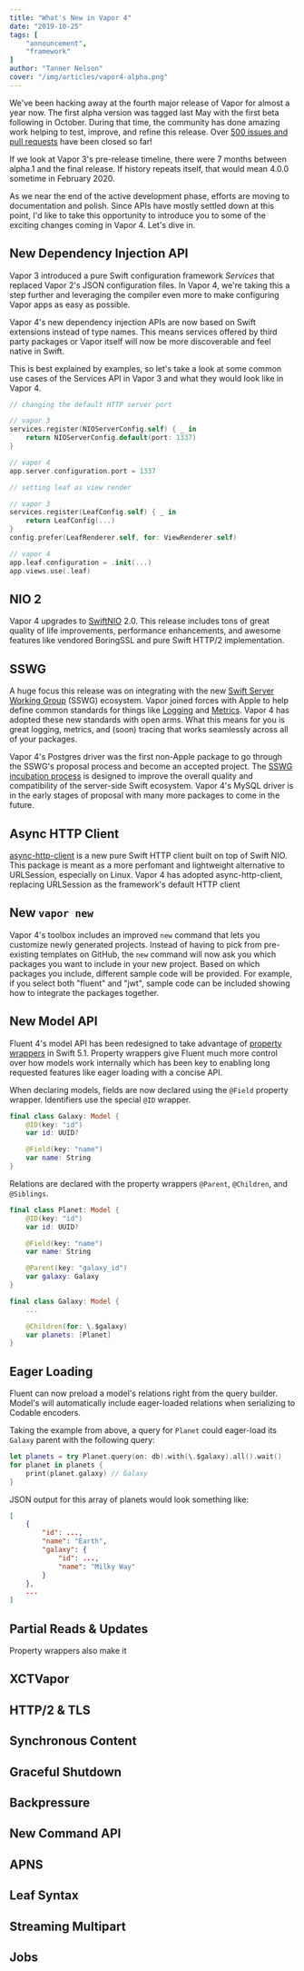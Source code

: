```yaml
---
title: "What's New in Vapor 4"
date: "2019-10-25"
tags: [
    "announcement",
    "framework"
]
author: "Tanner Nelson"
cover: "/img/articles/vapor4-alpha.png"
---
```


We've been hacking away at the fourth major release of Vapor for almost a year now. The first alpha version was tagged last May with the first beta following in October. During that time, the community has done amazing work helping to test, improve, and refine this release. Over [500 issues and pull requests](https://github.com/orgs/vapor/projects/2) have been closed so far!

If we look at Vapor 3's pre-release timeline, there were 7 months between alpha.1 and the final release. If history repeats itself, that would mean 4.0.0 sometime in February 2020. 

As we near the end of the active development phase, efforts are moving to documentation and polish. Since APIs have mostly settled down at this point, I'd like to take this opportunity to introduce you to some of the exciting changes coming in Vapor 4. Let's dive in.

## New Dependency Injection API

Vapor 3 introduced a pure Swift configuration framework _Services_ that replaced Vapor 2's JSON configuration files. In Vapor 4, we're taking this a step further and leveraging the compiler even more to make configuring Vapor apps as easy as possible.

Vapor 4's new dependency injection APIs are now based on Swift extensions instead of type names. This means services offered by third party packages or Vapor itself will now be more discoverable and feel native in Swift.

This is best explained by examples, so let's take a look at some common use cases of the Services API in Vapor 3 and what they would look like in Vapor 4. 

```swift
// changing the default HTTP server port

// vapor 3
services.register(NIOServerConfig.self) { _ in
	return NIOServerConfig.default(port: 1337)
}

// vapor 4
app.server.configuration.port = 1337
```

```swift
// setting leaf as view render

// vapor 3
services.register(LeafConfig.self) { _ in
	return LeafConfig(...)
}
config.prefer(LeafRenderer.self, for: ViewRenderer.self)

// vapor 4
app.leaf.configuration = .init(...)
app.views.use(.leaf)
```

## NIO 2 

Vapor 4 upgrades to [SwiftNIO](https://github.com/apple/swift-nio) 2.0. This release includes tons of great quality of life improvements, performance enhancements, and awesome features like vendored BoringSSL and pure Swift HTTP/2 implementation.

## SSWG

A huge focus this release was on integrating with the new [Swift Server Working Group](https://swift.org/server/) (SSWG) ecosystem. Vapor joined forces with Apple to help define common standards for things like [Logging](http://github.com/apple/swift-log) and [Metrics](http://github.com/apple/swift-metrics). Vapor 4 has adopted these new standards with open arms. What this means for you is great logging, metrics, and (soon) tracing that works seamlessly across all of your packages. 

Vapor 4's Postgres driver was the first non-Apple package to go through the SSWG's proposal process and become an accepted project. The [SSWG incubation process](https://github.com/swift-server/sswg/blob/master/process/incubation.md) is designed to improve the overall quality and compatibility of the server-side Swift ecosystem. Vapor 4's MySQL driver is in the early stages of proposal with many more packages to come in the future. 

## Async HTTP Client

[async-http-client](https://github.com/swift-server/async-http-client) is a new pure Swift HTTP client built on top of Swift NIO. This package is meant as a more perfomant and lightweight alternative to URLSession, especially on Linux. Vapor 4 has adopted async-http-client, replacing URLSession as the framework's default HTTP client

## New `vapor new`

Vapor 4's toolbox includes an improved `new` command that lets you customize newly generated projects. Instead of having to pick from pre-existing templates on GitHub, the `new` command will now ask you which packages you want to include in your new project. Based on which packages you include, different sample code will be provided. For example, if you select both "fluent" and "jwt", sample code can be included showing how to integrate the packages together.

## New Model API

Fluent 4's model API has been redesigned to take advantage of [property wrappers](https://github.com/apple/swift-evolution/blob/master/proposals/0258-property-wrappers.md) in Swift 5.1. Property wrappers give Fluent much more control over how models work internally which has been key to enabling long requested features like eager loading with a concise API. 

When declaring models, fields are now declared using the `@Field` property wrapper. Identifiers use the special `@ID` wrapper. 

```swift
final class Galaxy: Model {
	@ID(key: "id")
	var id: UUID?

	@Field(key: "name")
	var name: String
}
```

Relations are declared with the property wrappers `@Parent`, `@Children`, and `@Siblings`. 


```swift
final class Planet: Model {
	@ID(key: "id")
	var id: UUID?

	@Field(key: "name")
	var name: String

	@Parent(key: "galaxy_id")
	var galaxy: Galaxy
}

final class Galaxy: Model {
	...

	@Children(for: \.$galaxy)
	var planets: [Planet]
}
```

## Eager Loading

Fluent can now preload a model's relations right from the query builder. Model's will automatically include eager-loaded relations when serializing to Codable encoders.

Taking the example from above, a query for `Planet` could eager-load its `Galaxy` parent with the following query:

```swift
let planets = try Planet.query(on: db).with(\.$galaxy).all().wait()
for planet in planets {
	print(planet.galaxy) // Galaxy
}
```

JSON output for this array of planets would look something like:

```json
[
	{
		"id": ..., 
		"name": "Earth",
		"galaxy": {
			"id": ...,
			"name": "Milky Way"
		}
	},
	...
]
```

## Partial Reads & Updates

Property wrappers also make it 

## XCTVapor

## HTTP/2 & TLS

## Synchronous Content

## Graceful Shutdown

## Backpressure

## New Command API

## APNS

## Leaf Syntax

## Streaming Multipart

## Jobs

